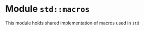 
<a name="std_macros"></a>

# Module `std::macros`

This module holds shared implementation of macros used in <code>std</code>




<pre><code></code></pre>


[//]: # ("File containing references which can be used from documentation")
